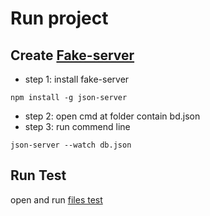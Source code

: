 # Run project
## Create [Fake-server](https://github.com/typicode/json-server)
- step 1: install fake-server
```
npm install -g json-server
```
- step 2: open cmd at folder contain bd.json
- step 3: run commend line
```
json-server --watch db.json
```
## Run Test
open and run [files test](https://github.com/VanTuyen97/study/tree/master/HelloWorldSpringBoot/src/test/java/com/vantuyen361/ConvertJsonToObject/jackson)
